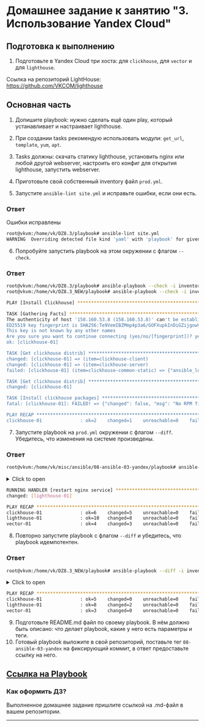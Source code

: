 # Домашнее задание к занятию "3. Использование Yandex Cloud"

## Подготовка к выполнению

1. Подготовьте в Yandex Cloud три хоста: для `clickhouse`, для `vector` и для `lighthouse`.

Ссылка на репозиторий LightHouse: https://github.com/VKCOM/lighthouse

## Основная часть

1. Допишите playbook: нужно сделать ещё один play, который устанавливает и настраивает lighthouse.
2. При создании tasks рекомендую использовать модули: `get_url`, `template`, `yum`, `apt`.
3. Tasks должны: скачать статику lighthouse, установить nginx или любой другой webserver, настроить его конфиг для открытия lighthouse, запустить webserver.
4. Приготовьте свой собственный inventory файл `prod.yml`.

5. Запустите `ansible-lint site.yml` и исправьте ошибки, если они есть.

### Ответ

Ошибки исправлены
```bash
root@vkvm:/home/vk/DZ8.3/playbook# ansible-lint site.yml 
WARNING  Overriding detected file kind 'yaml' with 'playbook' for given positional argument: site.yml
```

6. Попробуйте запустить playbook на этом окружении с флагом `--check`.

### Ответ

```bash
root@vkvm:/home/vk/DZ8.3/playbook# ansible-playbook --check -i inventory/prod.yml site.yml
root@vkvm:/home/vk/DZ8.3_NEW/playbook# ansible-playbook --check -i inventory/prod.yml site.yml

PLAY [Install Clickhouse] **************************************************************************************

TASK [Gathering Facts] *****************************************************************************************
The authenticity of host '158.160.53.8 (158.160.53.8)' can't be established.
ED25519 key fingerprint is SHA256:Te9VemIBZMmp4p3a6/GOFXupkInDiGZijgowVl72ShQ.
This key is not known by any other names
Are you sure you want to continue connecting (yes/no/[fingerprint])? yes
ok: [clickhouse-01]

TASK [Get clickhouse distrib] **********************************************************************************
changed: [clickhouse-01] => (item=clickhouse-client)
changed: [clickhouse-01] => (item=clickhouse-server)
failed: [clickhouse-01] (item=clickhouse-common-static) => {"ansible_loop_var": "item", "changed": false, "dest": "./clickhouse-common-static-22.3.3.44.rpm", "elapsed": 0, "item": "clickhouse-common-static", "msg": "Request failed", "response": "HTTP Error 404: Not Found", "status_code": 404, "url": "https://packages.clickhouse.com/rpm/stable/clickhouse-common-static-22.3.3.44.noarch.rpm"}

TASK [Get clickhouse distrib] **********************************************************************************
changed: [clickhouse-01]

TASK [Install clickhouse packages] *****************************************************************************
fatal: [clickhouse-01]: FAILED! => {"changed": false, "msg": "No RPM file matching 'clickhouse-common-static-22.3.3.44.rpm' found on system", "rc": 127, "results": ["No RPM file matching 'clickhouse-common-static-22.3.3.44.rpm' found on system"]}

PLAY RECAP *****************************************************************************************************
clickhouse-01              : ok=2    changed=1    unreachable=0    failed=1    skipped=0    rescued=1    ignored=0   
```

7. Запустите playbook на `prod.yml` окружении с флагом `--diff`. Убедитесь, что изменения на системе произведены.

### Ответ

```bash
root@vkvm:/home/vk/misc/ansible/08-ansible-03-yandex/playbook# ansible-playbook --diff -i inventory/prod.yml site.yml 
```
<details><summary>Click to open</summary>
PLAY [Install Clickhouse] **************************************************************************************

TASK [Gathering Facts] *****************************************************************************************
The authenticity of host '158.160.53.8 (158.160.53.8)' can't be established.
ED25519 key fingerprint is SHA256:Te9VemIBZMmp4p3a6/GOFXupkInDiGZijgowVl72ShQ.
This key is not known by any other names
Are you sure you want to continue connecting (yes/no/[fingerprint])? yes
ok: [clickhouse-01]

TASK [Get clickhouse distrib] **********************************************************************************
changed: [clickhouse-01] => (item=clickhouse-client)
changed: [clickhouse-01] => (item=clickhouse-server)
failed: [clickhouse-01] (item=clickhouse-common-static) => {"ansible_loop_var": "item", "changed": false, "dest": "./clickhouse-common-static-22.3.3.44.rpm", "elapsed": 0, "item": "clickhouse-common-static", "msg": "Request failed", "response": "HTTP Error 404: Not Found", "status_code": 404, "url": "https://packages.clickhouse.com/rpm/stable/clickhouse-common-static-22.3.3.44.noarch.rpm"}

TASK [Get clickhouse distrib] **********************************************************************************
changed: [clickhouse-01]

TASK [Install clickhouse packages] *****************************************************************************
fatal: [clickhouse-01]: FAILED! => {"changed": false, "msg": "No RPM file matching 'clickhouse-common-static-22.3.3.44.rpm' found on system", "rc": 127, "results": ["No RPM file matching 'clickhouse-common-static-22.3.3.44.rpm' found on system"]}

PLAY RECAP *****************************************************************************************************
clickhouse-01              : ok=2    changed=1    unreachable=0    failed=1    skipped=0    rescued=1    ignored=0   

root@vkvm:/home/vk/DZ8.3_NEW/playbook# ansible-playbook --diff -i inventory/prod.yml site.yml 

PLAY [Install Clickhouse] **************************************************************************************

TASK [Gathering Facts] *****************************************************************************************
ok: [clickhouse-01]

TASK [Get clickhouse distrib] **********************************************************************************
changed: [clickhouse-01] => (item=clickhouse-client)
changed: [clickhouse-01] => (item=clickhouse-server)
failed: [clickhouse-01] (item=clickhouse-common-static) => {"ansible_loop_var": "item", "changed": false, "dest": "./clickhouse-common-static-22.3.3.44.rpm", "elapsed": 0, "item": "clickhouse-common-static", "msg": "Request failed", "response": "HTTP Error 404: Not Found", "status_code": 404, "url": "https://packages.clickhouse.com/rpm/stable/clickhouse-common-static-22.3.3.44.noarch.rpm"}

TASK [Get clickhouse distrib] **********************************************************************************
changed: [clickhouse-01]

TASK [Install clickhouse packages] *****************************************************************************
changed: [clickhouse-01]

TASK [Start clickhouse service] ********************************************************************************
changed: [clickhouse-01]

TASK [Create database] *****************************************************************************************
changed: [clickhouse-01]

RUNNING HANDLER [Start clickhouse service] *********************************************************************
changed: [clickhouse-01]

PLAY [Install Vector] ******************************************************************************************

TASK [Gathering Facts] *****************************************************************************************
The authenticity of host '158.160.46.148 (158.160.46.148)' can't be established.
ED25519 key fingerprint is SHA256:/+V0gP9dGhnnJlRf818Z1RqH300uUP9AV+lYO9lGfe8.
This key is not known by any other names
Are you sure you want to continue connecting (yes/no/[fingerprint])? yes
ok: [vector-01]

TASK [Get vector distrib] **************************************************************************************
changed: [vector-01]

TASK [Install vector packages] *********************************************************************************
Selecting previously unselected package vector.
(Reading database ... 73800 files and directories currently installed.)
Preparing to unpack ./vector-0.25.2.dpkg ...
Unpacking vector (0.25.2-1) ...
Setting up vector (0.25.2-1) ...
systemd-journal:x:101:
changed: [vector-01]

RUNNING HANDLER [start vector service] *************************************************************************
changed: [vector-01]

PLAY [Install nginx] *******************************************************************************************

TASK [Gathering Facts] *****************************************************************************************
The authenticity of host '158.160.52.200 (158.160.52.200)' can't be established.
ED25519 key fingerprint is SHA256:mdQZJNlZE89WLQIJ6R+pWKK+m62ZBX86MayfeOFkw+M.
This key is not known by any other names
Are you sure you want to continue connecting (yes/no/[fingerprint])? yes
ok: [lighthouse-01]

TASK [Install nginx] *******************************************************************************************
The following packages were automatically installed and are no longer required:
  libflashrom1 libftdi1-2
Use 'sudo apt autoremove' to remove them.
The following additional packages will be installed:
  fontconfig-config fonts-dejavu-core libdeflate0 libfontconfig1 libgd3
  libjbig0 libjpeg-turbo8 libjpeg8 libnginx-mod-http-geoip2
  libnginx-mod-http-image-filter libnginx-mod-http-xslt-filter
  libnginx-mod-mail libnginx-mod-stream libnginx-mod-stream-geoip2 libtiff5
  libwebp7 libxpm4 nginx-common nginx-core
Suggested packages:
  libgd-tools fcgiwrap nginx-doc ssl-cert
The following NEW packages will be installed:
  fontconfig-config fonts-dejavu-core libdeflate0 libfontconfig1 libgd3
  libjbig0 libjpeg-turbo8 libjpeg8 libnginx-mod-http-geoip2
  libnginx-mod-http-image-filter libnginx-mod-http-xslt-filter
  libnginx-mod-mail libnginx-mod-stream libnginx-mod-stream-geoip2 libtiff5
  libwebp7 libxpm4 nginx nginx-common nginx-core
0 upgraded, 20 newly installed, 0 to remove and 8 not upgraded.
changed: [lighthouse-01]

RUNNING HANDLER [restart nginx service] ************************************************************************
changed: [lighthouse-01]

PLAY [Install lighthouse] **************************************************************************************

TASK [Gathering Facts] *****************************************************************************************
ok: [lighthouse-01]

TASK [install unzip] *******************************************************************************************
The following packages were automatically installed and are no longer required:
  libflashrom1 libftdi1-2
Use 'sudo apt autoremove' to remove them.
Suggested packages:
  zip
The following NEW packages will be installed:
  unzip
0 upgraded, 1 newly installed, 0 to remove and 8 not upgraded.
changed: [lighthouse-01]

TASK [Get lighthouse distrib] **********************************************************************************
changed: [lighthouse-01]

TASK [Unarchive lighthouse distrib into nginx] *****************************************************************
>d++++++.?? lighthouse-master/
>f++++++.?? lighthouse-master/LICENSE
>f++++++.?? lighthouse-master/README.md
>f++++++.?? lighthouse-master/app.js
>d++++++.?? lighthouse-master/css/
>f++++++.?? lighthouse-master/css/bootstrap-responsive.css
>f++++++.?? lighthouse-master/css/bootstrap-responsive.min.css
>f++++++.?? lighthouse-master/css/bootstrap.css
>f++++++.?? lighthouse-master/css/bootstrap.min.css
>d++++++.?? lighthouse-master/img/
>f++++++.?? lighthouse-master/img/glyphicons-halflings-white.png
>f++++++.?? lighthouse-master/img/glyphicons-halflings.png
>f++++++.?? lighthouse-master/img/loading.svg
>f++++++.?? lighthouse-master/index.html
>f++++++.?? lighthouse-master/jquery.js
>d++++++.?? lighthouse-master/js/
>d++++++.?? lighthouse-master/js/ace-min/
>f++++++.?? lighthouse-master/js/ace-min/ace.js
>f++++++.?? lighthouse-master/js/ace-min/ch_completions_help.js
>f++++++.?? lighthouse-master/js/ace-min/clickhouse_highlight_rules.js
>f++++++.?? lighthouse-master/js/ace-min/ext-beautify.js
>f++++++.?? lighthouse-master/js/ace-min/ext-elastic_tabstops_lite.js
>f++++++.?? lighthouse-master/js/ace-min/ext-emmet.js
>f++++++.?? lighthouse-master/js/ace-min/ext-error_marker.js
>f++++++.?? lighthouse-master/js/ace-min/ext-keybinding_menu.js
>f++++++.?? lighthouse-master/js/ace-min/ext-language_tools.js
>f++++++.?? lighthouse-master/js/ace-min/ext-linking.js
>f++++++.?? lighthouse-master/js/ace-min/ext-modelist.js
>f++++++.?? lighthouse-master/js/ace-min/ext-options.js
>f++++++.?? lighthouse-master/js/ace-min/ext-searchbox.js
>f++++++.?? lighthouse-master/js/ace-min/ext-settings_menu.js
>f++++++.?? lighthouse-master/js/ace-min/ext-spellcheck.js
>f++++++.?? lighthouse-master/js/ace-min/ext-split.js
>f++++++.?? lighthouse-master/js/ace-min/ext-static_highlight.js
>f++++++.?? lighthouse-master/js/ace-min/ext-statusbar.js
>f++++++.?? lighthouse-master/js/ace-min/ext-textarea.js
>f++++++.?? lighthouse-master/js/ace-min/ext-themelist.js
>f++++++.?? lighthouse-master/js/ace-min/ext-whitespace.js
>f++++++.?? lighthouse-master/js/ace-min/keybinding-emacs.js
>f++++++.?? lighthouse-master/js/ace-min/keybinding-vim.js
>f++++++.?? lighthouse-master/js/ace-min/mode-abap.js
>f++++++.?? lighthouse-master/js/ace-min/mode-abc.js
>f++++++.?? lighthouse-master/js/ace-min/mode-actionscript.js
>f++++++.?? lighthouse-master/js/ace-min/mode-ada.js
>f++++++.?? lighthouse-master/js/ace-min/mode-apache_conf.js
>f++++++.?? lighthouse-master/js/ace-min/mode-applescript.js
>f++++++.?? lighthouse-master/js/ace-min/mode-asciidoc.js
>f++++++.?? lighthouse-master/js/ace-min/mode-assembly_x86.js
>f++++++.?? lighthouse-master/js/ace-min/mode-autohotkey.js
>f++++++.?? lighthouse-master/js/ace-min/mode-batchfile.js
>f++++++.?? lighthouse-master/js/ace-min/mode-bro.js
>f++++++.?? lighthouse-master/js/ace-min/mode-c9search.js
>f++++++.?? lighthouse-master/js/ace-min/mode-c_cpp.js
>f++++++.?? lighthouse-master/js/ace-min/mode-cirru.js
>f++++++.?? lighthouse-master/js/ace-min/mode-clickhouse.js
>f++++++.?? lighthouse-master/js/ace-min/mode-clojure.js
>f++++++.?? lighthouse-master/js/ace-min/mode-cobol.js
>f++++++.?? lighthouse-master/js/ace-min/mode-coffee.js
>f++++++.?? lighthouse-master/js/ace-min/mode-coldfusion.js
>f++++++.?? lighthouse-master/js/ace-min/mode-csharp.js
>f++++++.?? lighthouse-master/js/ace-min/mode-csound_document.js
>f++++++.?? lighthouse-master/js/ace-min/mode-csound_orchestra.js
>f++++++.?? lighthouse-master/js/ace-min/mode-csound_score.js
>f++++++.?? lighthouse-master/js/ace-min/mode-csp.js
>f++++++.?? lighthouse-master/js/ace-min/mode-css.js
>f++++++.?? lighthouse-master/js/ace-min/mode-curly.js
>f++++++.?? lighthouse-master/js/ace-min/mode-d.js
>f++++++.?? lighthouse-master/js/ace-min/mode-dart.js
>f++++++.?? lighthouse-master/js/ace-min/mode-diff.js
>f++++++.?? lighthouse-master/js/ace-min/mode-django.js
>f++++++.?? lighthouse-master/js/ace-min/mode-dockerfile.js
>f++++++.?? lighthouse-master/js/ace-min/mode-dot.js
>f++++++.?? lighthouse-master/js/ace-min/mode-drools.js
>f++++++.?? lighthouse-master/js/ace-min/mode-edifact.js
>f++++++.?? lighthouse-master/js/ace-min/mode-eiffel.js
>f++++++.?? lighthouse-master/js/ace-min/mode-ejs.js
>f++++++.?? lighthouse-master/js/ace-min/mode-elixir.js
>f++++++.?? lighthouse-master/js/ace-min/mode-elm.js
>f++++++.?? lighthouse-master/js/ace-min/mode-erlang.js
>f++++++.?? lighthouse-master/js/ace-min/mode-forth.js
>f++++++.?? lighthouse-master/js/ace-min/mode-fortran.js
>f++++++.?? lighthouse-master/js/ace-min/mode-ftl.js
>f++++++.?? lighthouse-master/js/ace-min/mode-gcode.js
>f++++++.?? lighthouse-master/js/ace-min/mode-gherkin.js
>f++++++.?? lighthouse-master/js/ace-min/mode-gitignore.js
>f++++++.?? lighthouse-master/js/ace-min/mode-glsl.js
>f++++++.?? lighthouse-master/js/ace-min/mode-gobstones.js
>f++++++.?? lighthouse-master/js/ace-min/mode-golang.js
>f++++++.?? lighthouse-master/js/ace-min/mode-graphqlschema.js
>f++++++.?? lighthouse-master/js/ace-min/mode-groovy.js
>f++++++.?? lighthouse-master/js/ace-min/mode-haml.js
>f++++++.?? lighthouse-master/js/ace-min/mode-handlebars.js
>f++++++.?? lighthouse-master/js/ace-min/mode-haskell.js
>f++++++.?? lighthouse-master/js/ace-min/mode-haskell_cabal.js
>f++++++.?? lighthouse-master/js/ace-min/mode-haxe.js
>f++++++.?? lighthouse-master/js/ace-min/mode-hjson.js
>f++++++.?? lighthouse-master/js/ace-min/mode-html.js
>f++++++.?? lighthouse-master/js/ace-min/mode-html_elixir.js
>f++++++.?? lighthouse-master/js/ace-min/mode-html_ruby.js
>f++++++.?? lighthouse-master/js/ace-min/mode-ini.js
>f++++++.?? lighthouse-master/js/ace-min/mode-io.js
>f++++++.?? lighthouse-master/js/ace-min/mode-jack.js
>f++++++.?? lighthouse-master/js/ace-min/mode-jade.js
>f++++++.?? lighthouse-master/js/ace-min/mode-java.js
>f++++++.?? lighthouse-master/js/ace-min/mode-javascript.js
>f++++++.?? lighthouse-master/js/ace-min/mode-json.js
>f++++++.?? lighthouse-master/js/ace-min/mode-jsoniq.js
>f++++++.?? lighthouse-master/js/ace-min/mode-jsp.js
>f++++++.?? lighthouse-master/js/ace-min/mode-jssm.js
>f++++++.?? lighthouse-master/js/ace-min/mode-jsx.js
>f++++++.?? lighthouse-master/js/ace-min/mode-julia.js
>f++++++.?? lighthouse-master/js/ace-min/mode-kotlin.js
>f++++++.?? lighthouse-master/js/ace-min/mode-latex.js
>f++++++.?? lighthouse-master/js/ace-min/mode-less.js
>f++++++.?? lighthouse-master/js/ace-min/mode-liquid.js
>f++++++.?? lighthouse-master/js/ace-min/mode-lisp.js
>f++++++.?? lighthouse-master/js/ace-min/mode-livescript.js
>f++++++.?? lighthouse-master/js/ace-min/mode-logiql.js
>f++++++.?? lighthouse-master/js/ace-min/mode-lsl.js
>f++++++.?? lighthouse-master/js/ace-min/mode-lua.js
>f++++++.?? lighthouse-master/js/ace-min/mode-luapage.js
>f++++++.?? lighthouse-master/js/ace-min/mode-lucene.js
>f++++++.?? lighthouse-master/js/ace-min/mode-makefile.js
>f++++++.?? lighthouse-master/js/ace-min/mode-markdown.js
>f++++++.?? lighthouse-master/js/ace-min/mode-mask.js
>f++++++.?? lighthouse-master/js/ace-min/mode-matlab.js
>f++++++.?? lighthouse-master/js/ace-min/mode-maze.js
>f++++++.?? lighthouse-master/js/ace-min/mode-mel.js
>f++++++.?? lighthouse-master/js/ace-min/mode-mixal.js
>f++++++.?? lighthouse-master/js/ace-min/mode-mushcode.js
>f++++++.?? lighthouse-master/js/ace-min/mode-mysql.js
>f++++++.?? lighthouse-master/js/ace-min/mode-nix.js
>f++++++.?? lighthouse-master/js/ace-min/mode-nsis.js
>f++++++.?? lighthouse-master/js/ace-min/mode-objectivec.js
>f++++++.?? lighthouse-master/js/ace-min/mode-ocaml.js
>f++++++.?? lighthouse-master/js/ace-min/mode-pascal.js
>f++++++.?? lighthouse-master/js/ace-min/mode-perl.js
>f++++++.?? lighthouse-master/js/ace-min/mode-pgsql.js
>f++++++.?? lighthouse-master/js/ace-min/mode-php.js
>f++++++.?? lighthouse-master/js/ace-min/mode-pig.js
>f++++++.?? lighthouse-master/js/ace-min/mode-plain_text.js
>f++++++.?? lighthouse-master/js/ace-min/mode-powershell.js
>f++++++.?? lighthouse-master/js/ace-min/mode-praat.js
>f++++++.?? lighthouse-master/js/ace-min/mode-prolog.js
>f++++++.?? lighthouse-master/js/ace-min/mode-properties.js
>f++++++.?? lighthouse-master/js/ace-min/mode-protobuf.js
>f++++++.?? lighthouse-master/js/ace-min/mode-python.js
>f++++++.?? lighthouse-master/js/ace-min/mode-r.js
>f++++++.?? lighthouse-master/js/ace-min/mode-razor.js
>f++++++.?? lighthouse-master/js/ace-min/mode-rdoc.js
>f++++++.?? lighthouse-master/js/ace-min/mode-red.js
>f++++++.?? lighthouse-master/js/ace-min/mode-redshift.js
>f++++++.?? lighthouse-master/js/ace-min/mode-rhtml.js
>f++++++.?? lighthouse-master/js/ace-min/mode-rst.js
>f++++++.?? lighthouse-master/js/ace-min/mode-ruby.js
>f++++++.?? lighthouse-master/js/ace-min/mode-rust.js
>f++++++.?? lighthouse-master/js/ace-min/mode-sass.js
>f++++++.?? lighthouse-master/js/ace-min/mode-scad.js
>f++++++.?? lighthouse-master/js/ace-min/mode-scala.js
>f++++++.?? lighthouse-master/js/ace-min/mode-scheme.js
>f++++++.?? lighthouse-master/js/ace-min/mode-scss.js
>f++++++.?? lighthouse-master/js/ace-min/mode-sh.js
>f++++++.?? lighthouse-master/js/ace-min/mode-sjs.js
>f++++++.?? lighthouse-master/js/ace-min/mode-smarty.js
>f++++++.?? lighthouse-master/js/ace-min/mode-snippets.js
>f++++++.?? lighthouse-master/js/ace-min/mode-soy_template.js
>f++++++.?? lighthouse-master/js/ace-min/mode-space.js
>f++++++.?? lighthouse-master/js/ace-min/mode-sparql.js
>f++++++.?? lighthouse-master/js/ace-min/mode-sql.js
>f++++++.?? lighthouse-master/js/ace-min/mode-sqlserver.js
>f++++++.?? lighthouse-master/js/ace-min/mode-stylus.js
>f++++++.?? lighthouse-master/js/ace-min/mode-svg.js
>f++++++.?? lighthouse-master/js/ace-min/mode-swift.js
>f++++++.?? lighthouse-master/js/ace-min/mode-tcl.js
>f++++++.?? lighthouse-master/js/ace-min/mode-tex.js
>f++++++.?? lighthouse-master/js/ace-min/mode-text.js
>f++++++.?? lighthouse-master/js/ace-min/mode-textile.js
>f++++++.?? lighthouse-master/js/ace-min/mode-toml.js
>f++++++.?? lighthouse-master/js/ace-min/mode-tsx.js
>f++++++.?? lighthouse-master/js/ace-min/mode-turtle.js
>f++++++.?? lighthouse-master/js/ace-min/mode-twig.js
>f++++++.?? lighthouse-master/js/ace-min/mode-typescript.js
>f++++++.?? lighthouse-master/js/ace-min/mode-vala.js
>f++++++.?? lighthouse-master/js/ace-min/mode-vbscript.js
>f++++++.?? lighthouse-master/js/ace-min/mode-velocity.js
>f++++++.?? lighthouse-master/js/ace-min/mode-verilog.js
>f++++++.?? lighthouse-master/js/ace-min/mode-vhdl.js
>f++++++.?? lighthouse-master/js/ace-min/mode-wollok.js
>f++++++.?? lighthouse-master/js/ace-min/mode-xml.js
>f++++++.?? lighthouse-master/js/ace-min/mode-xquery.js
>f++++++.?? lighthouse-master/js/ace-min/mode-yaml.js
>d++++++.?? lighthouse-master/js/ace-min/snippets/
>f++++++.?? lighthouse-master/js/ace-min/snippets/abap.js
>f++++++.?? lighthouse-master/js/ace-min/snippets/abc.js
>f++++++.?? lighthouse-master/js/ace-min/snippets/actionscript.js
>f++++++.?? lighthouse-master/js/ace-min/snippets/ada.js
>f++++++.?? lighthouse-master/js/ace-min/snippets/apache_conf.js
>f++++++.?? lighthouse-master/js/ace-min/snippets/applescript.js
>f++++++.?? lighthouse-master/js/ace-min/snippets/asciidoc.js
>f++++++.?? lighthouse-master/js/ace-min/snippets/assembly_x86.js
>f++++++.?? lighthouse-master/js/ace-min/snippets/autohotkey.js
>f++++++.?? lighthouse-master/js/ace-min/snippets/batchfile.js
>f++++++.?? lighthouse-master/js/ace-min/snippets/bro.js
>f++++++.?? lighthouse-master/js/ace-min/snippets/c9search.js
>f++++++.?? lighthouse-master/js/ace-min/snippets/c_cpp.js
>f++++++.?? lighthouse-master/js/ace-min/snippets/cirru.js
>f++++++.?? lighthouse-master/js/ace-min/snippets/clickhouse.js
>f++++++.?? lighthouse-master/js/ace-min/snippets/clojure.js
>f++++++.?? lighthouse-master/js/ace-min/snippets/cobol.js
>f++++++.?? lighthouse-master/js/ace-min/snippets/coffee.js
>f++++++.?? lighthouse-master/js/ace-min/snippets/coldfusion.js
>f++++++.?? lighthouse-master/js/ace-min/snippets/csharp.js
>f++++++.?? lighthouse-master/js/ace-min/snippets/csound_document.js
>f++++++.?? lighthouse-master/js/ace-min/snippets/csound_orchestra.js
>f++++++.?? lighthouse-master/js/ace-min/snippets/csound_score.js
>f++++++.?? lighthouse-master/js/ace-min/snippets/csp.js
>f++++++.?? lighthouse-master/js/ace-min/snippets/css.js
>f++++++.?? lighthouse-master/js/ace-min/snippets/curly.js
>f++++++.?? lighthouse-master/js/ace-min/snippets/d.js
>f++++++.?? lighthouse-master/js/ace-min/snippets/dart.js
>f++++++.?? lighthouse-master/js/ace-min/snippets/diff.js
>f++++++.?? lighthouse-master/js/ace-min/snippets/django.js
>f++++++.?? lighthouse-master/js/ace-min/snippets/dockerfile.js
>f++++++.?? lighthouse-master/js/ace-min/snippets/dot.js
>f++++++.?? lighthouse-master/js/ace-min/snippets/drools.js
>f++++++.?? lighthouse-master/js/ace-min/snippets/edifact.js
>f++++++.?? lighthouse-master/js/ace-min/snippets/eiffel.js
>f++++++.?? lighthouse-master/js/ace-min/snippets/ejs.js
>f++++++.?? lighthouse-master/js/ace-min/snippets/elixir.js
>f++++++.?? lighthouse-master/js/ace-min/snippets/elm.js
>f++++++.?? lighthouse-master/js/ace-min/snippets/erlang.js
>f++++++.?? lighthouse-master/js/ace-min/snippets/forth.js
>f++++++.?? lighthouse-master/js/ace-min/snippets/fortran.js
>f++++++.?? lighthouse-master/js/ace-min/snippets/ftl.js
>f++++++.?? lighthouse-master/js/ace-min/snippets/gcode.js
>f++++++.?? lighthouse-master/js/ace-min/snippets/gherkin.js
>f++++++.?? lighthouse-master/js/ace-min/snippets/gitignore.js
>f++++++.?? lighthouse-master/js/ace-min/snippets/glsl.js
>f++++++.?? lighthouse-master/js/ace-min/snippets/gobstones.js
>f++++++.?? lighthouse-master/js/ace-min/snippets/golang.js
>f++++++.?? lighthouse-master/js/ace-min/snippets/graphqlschema.js
>f++++++.?? lighthouse-master/js/ace-min/snippets/groovy.js
>f++++++.?? lighthouse-master/js/ace-min/snippets/haml.js
>f++++++.?? lighthouse-master/js/ace-min/snippets/handlebars.js
>f++++++.?? lighthouse-master/js/ace-min/snippets/haskell.js
>f++++++.?? lighthouse-master/js/ace-min/snippets/haskell_cabal.js
>f++++++.?? lighthouse-master/js/ace-min/snippets/haxe.js
>f++++++.?? lighthouse-master/js/ace-min/snippets/hjson.js
>f++++++.?? lighthouse-master/js/ace-min/snippets/html.js
>f++++++.?? lighthouse-master/js/ace-min/snippets/html_elixir.js
>f++++++.?? lighthouse-master/js/ace-min/snippets/html_ruby.js
>f++++++.?? lighthouse-master/js/ace-min/snippets/ini.js
>f++++++.?? lighthouse-master/js/ace-min/snippets/io.js
>f++++++.?? lighthouse-master/js/ace-min/snippets/jack.js
>f++++++.?? lighthouse-master/js/ace-min/snippets/jade.js
>f++++++.?? lighthouse-master/js/ace-min/snippets/java.js
>f++++++.?? lighthouse-master/js/ace-min/snippets/javascript.js
>f++++++.?? lighthouse-master/js/ace-min/snippets/json.js
>f++++++.?? lighthouse-master/js/ace-min/snippets/jsoniq.js
>f++++++.?? lighthouse-master/js/ace-min/snippets/jsp.js
>f++++++.?? lighthouse-master/js/ace-min/snippets/jssm.js
>f++++++.?? lighthouse-master/js/ace-min/snippets/jsx.js
>f++++++.?? lighthouse-master/js/ace-min/snippets/julia.js
>f++++++.?? lighthouse-master/js/ace-min/snippets/kotlin.js
>f++++++.?? lighthouse-master/js/ace-min/snippets/latex.js
>f++++++.?? lighthouse-master/js/ace-min/snippets/less.js
>f++++++.?? lighthouse-master/js/ace-min/snippets/liquid.js
>f++++++.?? lighthouse-master/js/ace-min/snippets/lisp.js
>f++++++.?? lighthouse-master/js/ace-min/snippets/livescript.js
>f++++++.?? lighthouse-master/js/ace-min/snippets/logiql.js
>f++++++.?? lighthouse-master/js/ace-min/snippets/lsl.js
>f++++++.?? lighthouse-master/js/ace-min/snippets/lua.js
>f++++++.?? lighthouse-master/js/ace-min/snippets/luapage.js
>f++++++.?? lighthouse-master/js/ace-min/snippets/lucene.js
>f++++++.?? lighthouse-master/js/ace-min/snippets/makefile.js
>f++++++.?? lighthouse-master/js/ace-min/snippets/markdown.js
>f++++++.?? lighthouse-master/js/ace-min/snippets/mask.js
>f++++++.?? lighthouse-master/js/ace-min/snippets/matlab.js
>f++++++.?? lighthouse-master/js/ace-min/snippets/maze.js
>f++++++.?? lighthouse-master/js/ace-min/snippets/mel.js
>f++++++.?? lighthouse-master/js/ace-min/snippets/mixal.js
>f++++++.?? lighthouse-master/js/ace-min/snippets/mushcode.js
>f++++++.?? lighthouse-master/js/ace-min/snippets/mysql.js
>f++++++.?? lighthouse-master/js/ace-min/snippets/nix.js
>f++++++.?? lighthouse-master/js/ace-min/snippets/nsis.js
>f++++++.?? lighthouse-master/js/ace-min/snippets/objectivec.js
>f++++++.?? lighthouse-master/js/ace-min/snippets/ocaml.js
>f++++++.?? lighthouse-master/js/ace-min/snippets/pascal.js
>f++++++.?? lighthouse-master/js/ace-min/snippets/perl.js
>f++++++.?? lighthouse-master/js/ace-min/snippets/pgsql.js
>f++++++.?? lighthouse-master/js/ace-min/snippets/php.js
>f++++++.?? lighthouse-master/js/ace-min/snippets/pig.js
>f++++++.?? lighthouse-master/js/ace-min/snippets/plain_text.js
>f++++++.?? lighthouse-master/js/ace-min/snippets/powershell.js
>f++++++.?? lighthouse-master/js/ace-min/snippets/praat.js
>f++++++.?? lighthouse-master/js/ace-min/snippets/prolog.js
>f++++++.?? lighthouse-master/js/ace-min/snippets/properties.js
>f++++++.?? lighthouse-master/js/ace-min/snippets/protobuf.js
>f++++++.?? lighthouse-master/js/ace-min/snippets/python.js
>f++++++.?? lighthouse-master/js/ace-min/snippets/r.js
>f++++++.?? lighthouse-master/js/ace-min/snippets/razor.js
>f++++++.?? lighthouse-master/js/ace-min/snippets/rdoc.js
>f++++++.?? lighthouse-master/js/ace-min/snippets/red.js
>f++++++.?? lighthouse-master/js/ace-min/snippets/redshift.js
>f++++++.?? lighthouse-master/js/ace-min/snippets/rhtml.js
>f++++++.?? lighthouse-master/js/ace-min/snippets/rst.js
>f++++++.?? lighthouse-master/js/ace-min/snippets/ruby.js
>f++++++.?? lighthouse-master/js/ace-min/snippets/rust.js
>f++++++.?? lighthouse-master/js/ace-min/snippets/sass.js
>f++++++.?? lighthouse-master/js/ace-min/snippets/scad.js
>f++++++.?? lighthouse-master/js/ace-min/snippets/scala.js
>f++++++.?? lighthouse-master/js/ace-min/snippets/scheme.js
>f++++++.?? lighthouse-master/js/ace-min/snippets/scss.js
>f++++++.?? lighthouse-master/js/ace-min/snippets/sh.js
>f++++++.?? lighthouse-master/js/ace-min/snippets/sjs.js
>f++++++.?? lighthouse-master/js/ace-min/snippets/smarty.js
>f++++++.?? lighthouse-master/js/ace-min/snippets/snippets.js
>f++++++.?? lighthouse-master/js/ace-min/snippets/soy_template.js
>f++++++.?? lighthouse-master/js/ace-min/snippets/space.js
>f++++++.?? lighthouse-master/js/ace-min/snippets/sparql.js
>f++++++.?? lighthouse-master/js/ace-min/snippets/sql.js
>f++++++.?? lighthouse-master/js/ace-min/snippets/sqlserver.js
>f++++++.?? lighthouse-master/js/ace-min/snippets/stylus.js
>f++++++.?? lighthouse-master/js/ace-min/snippets/svg.js
>f++++++.?? lighthouse-master/js/ace-min/snippets/swift.js
>f++++++.?? lighthouse-master/js/ace-min/snippets/tcl.js
>f++++++.?? lighthouse-master/js/ace-min/snippets/tex.js
>f++++++.?? lighthouse-master/js/ace-min/snippets/text.js
>f++++++.?? lighthouse-master/js/ace-min/snippets/textile.js
>f++++++.?? lighthouse-master/js/ace-min/snippets/toml.js
>f++++++.?? lighthouse-master/js/ace-min/snippets/tsx.js
>f++++++.?? lighthouse-master/js/ace-min/snippets/turtle.js
>f++++++.?? lighthouse-master/js/ace-min/snippets/twig.js
>f++++++.?? lighthouse-master/js/ace-min/snippets/typescript.js
>f++++++.?? lighthouse-master/js/ace-min/snippets/vala.js
>f++++++.?? lighthouse-master/js/ace-min/snippets/vbscript.js
>f++++++.?? lighthouse-master/js/ace-min/snippets/velocity.js
>f++++++.?? lighthouse-master/js/ace-min/snippets/verilog.js
>f++++++.?? lighthouse-master/js/ace-min/snippets/vhdl.js
>f++++++.?? lighthouse-master/js/ace-min/snippets/wollok.js
>f++++++.?? lighthouse-master/js/ace-min/snippets/xml.js
>f++++++.?? lighthouse-master/js/ace-min/snippets/xquery.js
>f++++++.?? lighthouse-master/js/ace-min/snippets/yaml.js
>f++++++.?? lighthouse-master/js/ace-min/theme-ambiance.js
>f++++++.?? lighthouse-master/js/ace-min/theme-chaos.js
>f++++++.?? lighthouse-master/js/ace-min/theme-chrome.js
>f++++++.?? lighthouse-master/js/ace-min/theme-clouds.js
>f++++++.?? lighthouse-master/js/ace-min/theme-clouds_midnight.js
>f++++++.?? lighthouse-master/js/ace-min/theme-cobalt.js
>f++++++.?? lighthouse-master/js/ace-min/theme-crimson_editor.js
>f++++++.?? lighthouse-master/js/ace-min/theme-dawn.js
>f++++++.?? lighthouse-master/js/ace-min/theme-dracula.js
>f++++++.?? lighthouse-master/js/ace-min/theme-dreamweaver.js
>f++++++.?? lighthouse-master/js/ace-min/theme-eclipse.js
>f++++++.?? lighthouse-master/js/ace-min/theme-github.js
>f++++++.?? lighthouse-master/js/ace-min/theme-gob.js
>f++++++.?? lighthouse-master/js/ace-min/theme-gruvbox.js
>f++++++.?? lighthouse-master/js/ace-min/theme-idle_fingers.js
>f++++++.?? lighthouse-master/js/ace-min/theme-iplastic.js
>f++++++.?? lighthouse-master/js/ace-min/theme-katzenmilch.js
>f++++++.?? lighthouse-master/js/ace-min/theme-kr_theme.js
>f++++++.?? lighthouse-master/js/ace-min/theme-kuroir.js
>f++++++.?? lighthouse-master/js/ace-min/theme-merbivore.js
>f++++++.?? lighthouse-master/js/ace-min/theme-merbivore_soft.js
>f++++++.?? lighthouse-master/js/ace-min/theme-mono_industrial.js
>f++++++.?? lighthouse-master/js/ace-min/theme-monokai.js
>f++++++.?? lighthouse-master/js/ace-min/theme-pastel_on_dark.js
>f++++++.?? lighthouse-master/js/ace-min/theme-solarized_dark.js
>f++++++.?? lighthouse-master/js/ace-min/theme-solarized_light.js
>f++++++.?? lighthouse-master/js/ace-min/theme-sqlserver.js
>f++++++.?? lighthouse-master/js/ace-min/theme-terminal.js
>f++++++.?? lighthouse-master/js/ace-min/theme-textmate.js
>f++++++.?? lighthouse-master/js/ace-min/theme-tomorrow.js
>f++++++.?? lighthouse-master/js/ace-min/theme-tomorrow_night.js
>f++++++.?? lighthouse-master/js/ace-min/theme-tomorrow_night_blue.js
>f++++++.?? lighthouse-master/js/ace-min/theme-tomorrow_night_bright.js
>f++++++.?? lighthouse-master/js/ace-min/theme-tomorrow_night_eighties.js
>f++++++.?? lighthouse-master/js/ace-min/theme-twilight.js
>f++++++.?? lighthouse-master/js/ace-min/theme-vibrant_ink.js
>f++++++.?? lighthouse-master/js/ace-min/theme-xcode.js
>f++++++.?? lighthouse-master/js/ace-min/worker-coffee.js
>f++++++.?? lighthouse-master/js/ace-min/worker-css.js
>f++++++.?? lighthouse-master/js/ace-min/worker-html.js
>f++++++.?? lighthouse-master/js/ace-min/worker-javascript.js
>f++++++.?? lighthouse-master/js/ace-min/worker-json.js
>f++++++.?? lighthouse-master/js/ace-min/worker-lua.js
>f++++++.?? lighthouse-master/js/ace-min/worker-php.js
>f++++++.?? lighthouse-master/js/ace-min/worker-xml.js
>f++++++.?? lighthouse-master/js/ace-min/worker-xquery.js
>f++++++.?? lighthouse-master/js/ag-grid.min.js
>f++++++.?? lighthouse-master/js/bootstrap.js
>f++++++.?? lighthouse-master/js/bootstrap.min.js
changed: [lighthouse-01]

TASK [Make nginx config] ***************************************************************************************
--- before: /etc/nginx/sites-enabled/default
+++ after: /root/.ansible/tmp/ansible-local-52243vl_9ct9f/tmp7_q94c9i/default.j2
@@ -1,91 +1,10 @@
-##
-# You should look at the following URL's in order to grasp a solid understanding
-# of Nginx configuration files in order to fully unleash the power of Nginx.
-# https://www.nginx.com/resources/wiki/start/
-# https://www.nginx.com/resources/wiki/start/topics/tutorials/config_pitfalls/
-# https://wiki.debian.org/Nginx/DirectoryStructure
-#
-# In most cases, administrators will remove this file from sites-enabled/ and
-# leave it as reference inside of sites-available where it will continue to be
-# updated by the nginx packaging team.
-#
-# This file will automatically load configuration files provided by other
-# applications, such as Drupal or Wordpress. These applications will be made
-# available underneath a path with that package name, such as /drupal8.
-#
-# Please see /usr/share/doc/nginx-doc/examples/ for more detailed examples.
-##
-
-# Default server configuration
-#
 server {
-	listen 80 default_server;
-	listen [::]:80 default_server;
-
-	# SSL configuration
-	#
-	# listen 443 ssl default_server;
-	# listen [::]:443 ssl default_server;
-	#
-	# Note: You should disable gzip for SSL traffic.
-	# See: https://bugs.debian.org/773332
-	#
-	# Read up on ssl_ciphers to ensure a secure configuration.
-	# See: https://bugs.debian.org/765782
-	#
-	# Self signed certs generated by the ssl-cert package
-	# Don't use them in a production server!
-	#
-	# include snippets/snakeoil.conf;
-
-	root /var/www/html;
-
-	# Add index.php to the list if you are using PHP
-	index index.html index.htm index.nginx-debian.html;
-
-	server_name _;
-
-	location / {
-		# First attempt to serve request as file, then
-		# as directory, then fall back to displaying a 404.
-		try_files $uri $uri/ =404;
-	}
-
-	# pass PHP scripts to FastCGI server
-	#
-	#location ~ \.php$ {
-	#	include snippets/fastcgi-php.conf;
-	#
-	#	# With php-fpm (or other unix sockets):
-	#	fastcgi_pass unix:/run/php/php7.4-fpm.sock;
-	#	# With php-cgi (or other tcp sockets):
-	#	fastcgi_pass 127.0.0.1:9000;
-	#}
-
-	# deny access to .htaccess files, if Apache's document root
-	# concurs with nginx's one
-	#
-	#location ~ /\.ht {
-	#	deny all;
-	#}
-}
-
-
-# Virtual Host configuration for example.com
-#
-# You can move that to a different file under sites-available/ and symlink that
-# to sites-enabled/ to enable it.
-#
-#server {
-#	listen 80;
-#	listen [::]:80;
-#
-#	server_name example.com;
-#
-#	root /var/www/example.com;
-#	index index.html;
-#
-#	location / {
-#		try_files $uri $uri/ =404;
-#	}
-#}
+        listen 80 default_server;
+        listen [::]:80 default_server;
+        root /var/www/html/lighthouse-master;
+        index index.html index.htm index.nginx-debian.html;
+        server_name _;
+        location / {
+                try_files $uri $uri/ =404;
+        }
+}
\ No newline at end of file

changed: [lighthouse-01]

TASK [Remove lighthouse distrib] *******************************************************************************
--- before
+++ after
@@ -1,4 +1,4 @@
 {
     "path": "./lighthouse.zip",
-    "state": "file"
+    "state": "absent"
 }

changed: [lighthouse-01]
</details>

```bash
RUNNING HANDLER [restart nginx service] ************************************************************************
changed: [lighthouse-01]

PLAY RECAP *****************************************************************************************************
clickhouse-01              : ok=6    changed=5    unreachable=0    failed=0    skipped=0    rescued=1    ignored=0   
lighthouse-01              : ok=10   changed=8    unreachable=0    failed=0    skipped=0    rescued=0    ignored=0   
vector-01                  : ok=4    changed=3    unreachable=0    failed=0    skipped=0    rescued=0    ignored=0   
```

8. Повторно запустите playbook с флагом `--diff` и убедитесь, что playbook идемпотентен.

### Ответ

```bash
root@vkvm:/home/vk/DZ8.3_NEW/playbook# ansible-playbook --diff -i inventory/prod.yml site.yml 
```

<details><summary>Click to open</summary>
PLAY [Install Clickhouse] **************************************************************************************

TASK [Gathering Facts] *****************************************************************************************
ok: [clickhouse-01]

TASK [Get clickhouse distrib] **********************************************************************************
ok: [clickhouse-01] => (item=clickhouse-client)
ok: [clickhouse-01] => (item=clickhouse-server)
failed: [clickhouse-01] (item=clickhouse-common-static) => {"ansible_loop_var": "item", "changed": false, "dest": "./clickhouse-common-static-22.3.3.44.rpm", "elapsed": 0, "gid": 1000, "group": "user", "item": "clickhouse-common-static", "mode": "0664", "msg": "Request failed", "owner": "user", "response": "HTTP Error 404: Not Found", "secontext": "unconfined_u:object_r:user_home_t:s0", "size": 246310036, "state": "file", "status_code": 404, "uid": 1000, "url": "https://packages.clickhouse.com/rpm/stable/clickhouse-common-static-22.3.3.44.noarch.rpm"}

TASK [Get clickhouse distrib] **********************************************************************************
ok: [clickhouse-01]

TASK [Install clickhouse packages] *****************************************************************************
ok: [clickhouse-01]

TASK [Start clickhouse service] ********************************************************************************
ok: [clickhouse-01]

TASK [Create database] *****************************************************************************************
ok: [clickhouse-01]

PLAY [Install Vector] ******************************************************************************************

TASK [Gathering Facts] *****************************************************************************************
ok: [vector-01]

TASK [Get vector distrib] **************************************************************************************
ok: [vector-01]

TASK [Install vector packages] *********************************************************************************
ok: [vector-01]

PLAY [Install nginx] *******************************************************************************************

TASK [Gathering Facts] *****************************************************************************************
ok: [lighthouse-01]

TASK [Install nginx] *******************************************************************************************
ok: [lighthouse-01]

PLAY [Install lighthouse] **************************************************************************************

TASK [Gathering Facts] *****************************************************************************************
ok: [lighthouse-01]

TASK [install unzip] *******************************************************************************************
ok: [lighthouse-01]

TASK [Get lighthouse distrib] **********************************************************************************
changed: [lighthouse-01]

TASK [Unarchive lighthouse distrib into nginx] *****************************************************************
ok: [lighthouse-01]

TASK [Make nginx config] ***************************************************************************************
ok: [lighthouse-01]

TASK [Remove lighthouse distrib] *******************************************************************************
--- before
+++ after
@@ -1,4 +1,4 @@
 {
     "path": "./lighthouse.zip",
-    "state": "file"
+    "state": "absent"
 }

changed: [lighthouse-01]
</details>

```bash
PLAY RECAP *****************************************************************************************************
clickhouse-01              : ok=5    changed=0    unreachable=0    failed=0    skipped=0    rescued=1    ignored=0   
lighthouse-01              : ok=8    changed=2    unreachable=0    failed=0    skipped=0    rescued=0    ignored=0   
vector-01                  : ok=3    changed=0    unreachable=0    failed=0    skipped=0    rescued=0    ignored=0   
```

9. Подготовьте README.md файл по своему playbook. В нём должно быть описано: что делает playbook, какие у него есть параметры и теги.
10. Готовый playbook выложите в свой репозиторий, поставьте тег `08-ansible-03-yandex` на фиксирующий коммит, в ответ предоставьте ссылку на него.

[Ссылка на Playbook](./playbook)
---

### Как оформить ДЗ?

Выполненное домашнее задание пришлите ссылкой на .md-файл в вашем репозитории.

---
